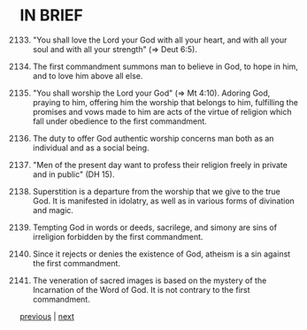 # IN BRIEF

2133. "You shall love the Lord your God with all your heart, and with all your soul and with all your strength" (⇒ Deut 6:5).

2134. The first commandment summons man to believe in God, to hope in him, and to love him above all else.

2135. "You shall worship the Lord your God" (⇒ Mt 4:10). Adoring God, praying to him, offering him the worship that belongs to him, fulfilling the promises and vows made to him are acts of the virtue of religion which fall under obedience to the first commandment.

2136. The duty to offer God authentic worship concerns man both as an individual and as a social being.

2137. "Men of the present day want to profess their religion freely in private and in public" (DH 15).

2138. Superstition is a departure from the worship that we give to the true God. It is manifested in idolatry, as well as in various forms of divination and magic.

2139. Tempting God in words or deeds, sacrilege, and simony are sins of irreligion forbidden by the first commandment.

2140. Since it rejects or denies the existence of God, atheism is a sin against the first commandment.

2141. The veneration of sacred images is based on the mystery of the Incarnation of the Word of God. It is not contrary to the first commandment.

[previous](https://github.com/Tenari/non-fiction/blob/master/catechism/__P7F.md) | [next](https://github.com/Tenari/non-fiction/blob/master/catechism/__P7H.md)